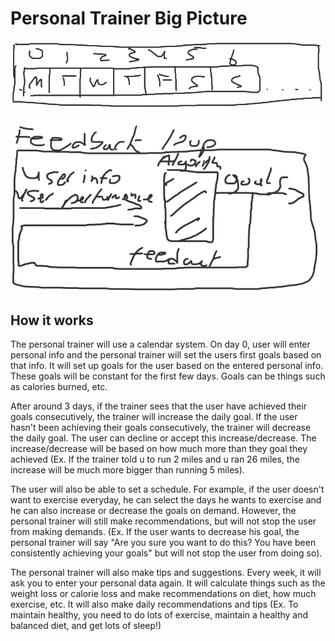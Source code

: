 # Personal Trainer Big Picture

![Vroam_1_1](Vroam_1_1.PNG)

![Vroam_1_2](Vroam_1_2.PNG)

## How it works

The personal trainer will use a calendar system. On day 0, user will enter personal info and the personal trainer will set the users first goals based on that info. It will set up goals for the user based on the entered personal info. These goals will be constant for the first few days. Goals can be things such as calories burned, etc.

 

After around 3 days, if the trainer sees that the user have achieved their goals consecutively, the trainer will increase the daily goal. If the user hasn't been achieving their goals consecutively, the trainer will decrease the daily goal. The user can decline or accept this increase/decrease. The increase/decrease will be based on how much more than they goal they achieved (Ex. If the trainer told u to run 2 miles and u ran 26 miles, the increase will be much more bigger than running 5 miles). 

 

The user will also be able to set a schedule. For example, if the user doesn't want to exercise everyday, he can select the days he wants to exercise  and he can also increase or decrease the goals on demand. However, the personal trainer will still make recommendations, but will not stop the user from making demands. (Ex. If the user wants to decrease his goal, the personal trainer will say "Are you sure you want to do this? You have been consistently achieving your goals" but will not stop the user from doing so).

 

The personal trainer will also make tips and suggestions. Every week, it will ask you to enter your personal data again. It will calculate things such as the weight loss or calorie loss and make recommendations on diet, how much exercise, etc. It will also make daily recommendations and tips (Ex. To maintain healthy, you need to do lots of exercise, maintain a healthy and balanced diet, and get lots of sleep!)
